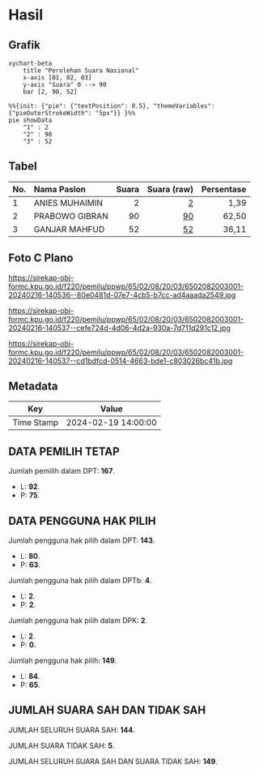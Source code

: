 # Hasil

## Grafik

```mermaid
xychart-beta
    title "Perolehan Suara Nasional"
    x-axis [01, 02, 03]
    y-axis "Suara" 0 --> 90
    bar [2, 90, 52]
```

```mermaid
%%{init: {"pie": {"textPosition": 0.5}, "themeVariables": {"pieOuterStrokeWidth": "5px"}} }%%
pie showData
    "1" : 2
    "2" : 90
    "3" : 52
```

## Tabel

| No. | Nama Paslon    | Suara | Suara (raw) | Persentase |
|:--- |:-------------- | -----:| -----------:| ----------:|
| 1   | ANIES MUHAIMIN | 2     | [2][p-1]    | 1,39       |
| 2   | PRABOWO GIBRAN | 90    | [90][p-2]   | 62,50      |
| 3   | GANJAR MAHFUD  | 52    | [52][p-3]   | 36,11      |


[p-1]: https://github.com/gigit-pemilu/pemilu-2024/blob/main/pilpres/hitung-suara/sub/65-kalimantan-utara/sub/02-malinau/sub/08-malinau-barat/sub/2003-punan-bengalun/sub/001-tps/sub/paslon-1.txt
[p-2]: https://github.com/gigit-pemilu/pemilu-2024/blob/main/pilpres/hitung-suara/sub/65-kalimantan-utara/sub/02-malinau/sub/08-malinau-barat/sub/2003-punan-bengalun/sub/001-tps/sub/paslon-2.txt
[p-3]: https://github.com/gigit-pemilu/pemilu-2024/blob/main/pilpres/hitung-suara/sub/65-kalimantan-utara/sub/02-malinau/sub/08-malinau-barat/sub/2003-punan-bengalun/sub/001-tps/sub/paslon-3.txt

## Foto C Plano

https://sirekap-obj-formc.kpu.go.id/f220/pemilu/ppwp/65/02/08/20/03/6502082003001-20240216-140536--80e0481d-07e7-4cb5-b7cc-ad4aaada2549.jpg

https://sirekap-obj-formc.kpu.go.id/f220/pemilu/ppwp/65/02/08/20/03/6502082003001-20240216-140537--cefe724d-4d06-4d2a-930a-7d711d291c12.jpg

https://sirekap-obj-formc.kpu.go.id/f220/pemilu/ppwp/65/02/08/20/03/6502082003001-20240216-140537--cd1bdfcd-0514-4663-bde1-c803026bc41b.jpg


## Metadata

| Key        | Value               |
| ---------- | ------------------- |
| Time Stamp | 2024-02-19 14:00:00 |


## DATA PEMILIH TETAP

Jumlah pemilih dalam DPT: **167**.
 * L: **92**.
 * P: **75**.

## DATA PENGGUNA HAK PILIH

Jumlah pengguna hak pilih dalam DPT: **143**.
 * L: **80**.
 * P: **63**.

Jumlah pengguna hak pilih dalam DPTb: **4**.
 * L: **2**.
 * P: **2**.

Jumlah pengguna hak pilih dalam DPK: **2**.
 * L: **2**.
 * P: **0**.

Jumlah pengguna hak pilih: **149**.
 * L: **84**.
 * P: **65**.

## JUMLAH SUARA SAH DAN TIDAK SAH

JUMLAH SELURUH SUARA SAH: **144**.

JUMLAH SUARA TIDAK SAH: **5**.

JUMLAH SELURUH SUARA SAH DAN SUARA TIDAK SAH: **149**.


